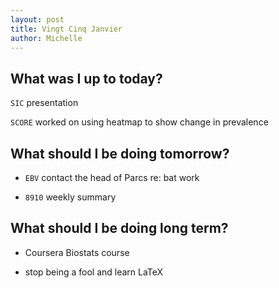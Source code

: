```yaml
---
layout: post
title: Vingt Cinq Janvier
author: Michelle
---
```


## What was I up to today?

`SIC` presentation

`SCORE` worked on using heatmap to show change in prevalence


## What should I be doing tomorrow?
  
* `EBV` contact the head of Parcs re: bat work

* `8910` weekly summary

## What should I be doing long term?

* Coursera Biostats course

* stop being a fool and learn LaTeX

<i class="fa fa-code" style="color:pink"> </i>




